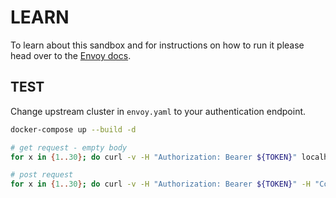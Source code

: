 # LEARN

To learn about this sandbox and for instructions on how to run it please head over
to the [Envoy docs](https://www.envoyproxy.io/docs/envoy/latest/start/sandboxes/lua.html).

## TEST

Change upstream cluster in `envoy.yaml` to your authentication endpoint.

```bash
docker-compose up --build -d

# get request - empty body
for x in {1..30}; do curl -v -H "Authorization: Bearer ${TOKEN}" localhost:8000/ 2>&1; done

# post request
for x in {1..30}; do curl -v -H "Authorization: Bearer ${TOKEN}" -H "Content-Type: application/json" -d '{"productId": 12345", "quantity": 100}' localhost:8000/ 2>&1; done
```
